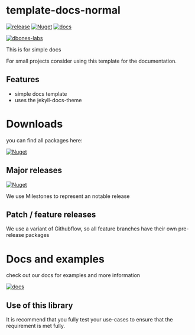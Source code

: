 # template-docs-normal

[![release](https://img.shields.io/github/v/release/dbones-labs/template--docs--normal?logo=nuget)](https://github.com/dbones-labs/template-docs-normal/releases) [![Nuget](https://img.shields.io/badge/nuget-template--docs--normal-blue)](https://github.com/orgs/dbones-labs/packages?repo_name=template-docs-normal)
[![docs](https://img.shields.io/badge/docs-template--docs--normal-blue)](https://dbones-labs.github.io/template-docs-normal/)

[![dbones-labs](https://circleci.com/gh/dbones-labs/template--docs--normal.svg?style=shield)](https://app.circleci.com/pipelines/github/dbones-labs/template-docs-normal)


This is for simple docs

For small projects consider using this template for the documentation.

## Features

- simple docs template
- uses the jekyll-docs-theme

# Downloads

you can find all packages here:

[![Nuget](https://img.shields.io/badge/nuget-template--docs--normal-blue)](https://github.com/orgs/dbones-labs/packages?repo_name=template-docs-normal)


## Major releases

[![Nuget](https://img.shields.io/github/v/release/dbones-labs/template-docs-normal?logo=nuget)](https://github.com/dbones-labs/template-docs-normal/releases)

We use Milestones to represent an notable release


## Patch / feature releases

We use a variant of Githubflow, so all feature branches have their own pre-release packages



# Docs and examples

check out our docs for examples and more information

[![docs](https://img.shields.io/badge/docs-template--docs--normal-blue)](https://dbones-labs.github.io/template-docs-normal/)

## Use of this library

It is recommend that you fully test your use-cases to ensure that the requirement is met fully.
